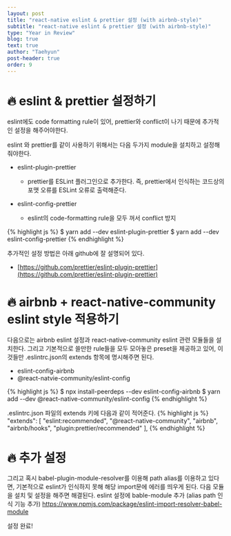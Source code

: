 ```yaml
---
layout: post
title: "react-native eslint & prettier 설정 (with airbnb-style)"
subtitle: "react-native eslint & prettier 설정 (with airbnb-style)"
type: "Year in Review"
blog: true
text: true
author: "Taehyun"
post-header: true
order: 9
---
```


# 🔥 eslint & prettier 설정하기
eslint에도 code formatting rule이 있어, prettier와 conflict이 나기 때문에 추가적인 설정을 해주어야한다.

eslint 와 prettier를 같이 사용하기 위해서는 다음 두가지 module을 설치하고 설정해줘야한다.
  * eslint-plugin-prettier
    * prettier를 ESLint 플러그인으로 추가한다. 즉, prettier에서 인식하는 코드상의 포맷 오류를 ESLint 오류로 출력해준다.

  * eslint-config-prettier
    * eslint의 code-formatting rule을 모두 꺼서 conflict 방지

{% highlight js %}
$ yarn add --dev eslint-plugin-prettier
$ yarn add --dev eslint-config-prettier
{% endhighlight %}

추가적인 설정 방법은 아래 github에 잘 설명되어 있다.

* [https://github.com/prettier/eslint-plugin-prettier](https://github.com/prettier/eslint-plugin-prettier)

# 🔥 airbnb + react-native-community eslint style 적용하기
다음으로는 airbnb eslint 설정과 react-native-community eslint 관련 모듈들을 설치한다.
그리고 기본적으로 쓸만한 rule들을 모두 모아놓은 preset을 제공하고 있어, 이것들만 .eslintrc.json의 extends 항목에 명시해주면 된다.

* eslint-config-airbnb
* @react-natvie-community/eslint-config

{% highlight js %}
$ npx install-peerdeps --dev eslint-config-airbnb
$ yarn add --dev @react-native-community/eslint-config
{% endhighlight %}

.eslintrc.json 파일의 extends 키에 다음과 같이 적어준다.
{% highlight js %}
"extends": [
    "eslint:recommended",
    "@react-native-community",
    "airbnb",
    "airbnb/hooks",
    "plugin:prettier/recommended"
],
{% endhighlight %}

# 🔥 추가 설정
그리고 혹시 babel-plugin-module-resolver를 이용해 path alias를 이용하고 있다면, 기본적으로 eslint가 인식하지 못해 해당 import문에 에러를 띄우게 된다.
다음 모듈을 설치 및 설정을 해주면 해결된다.
eslint 설정에 bable-module 추가 (alias path 인식 기능 추가)
[ https://www.npmjs.com/package/eslint-import-resolver-babel-module ](https://www.npmjs.com/package/eslint-import-resolver-babel-module)

설정 완료!